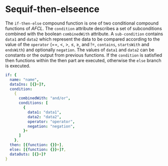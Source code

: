 # Sequif-then-elseence

The `if-then-else` compound function is one of two conditional compound functions of *AFCL*. The `condition` attribute describes a set of subconditions combined with the boolean `combinedWith` attribute. A `sub-condition` contains `data1` and `data2` which represent the data to be compared according to the value of the `operator` (==, <, >, ≤, ≥, and !=, `contains`, `startsWith` and `endsWith`) and optionally `negation`. The values of `data1` and `data2` can be constants or the output from previous functions. If the `condition` is satisfied then functions within the then part are executed, otherwise the `else` branch is executed.


````yaml
if: {
  name: "name",
  dataIns: [{}+]?,
  condition: 
    {
      combinedWith: "and/or",
      conditions: [
        {
          data1: "data1",
          data2: "data2",
          operator: "operator",
          negation: "negation",
        }+
      ]
    },
  then: [{function: {}}+],
  else: [{function: {}}+]?,
  dataOuts: [{}+]?
}
````